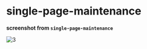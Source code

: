 # single-page-maintenance

**screenshot from `single-page-maintenance`**

![3](https://user-images.githubusercontent.com/54024035/146098975-710df2cc-aa48-4558-9f87-fb864c5c4acd.png)
